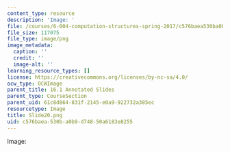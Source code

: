 ```yaml
---
content_type: resource
description: 'Image: '
file: /courses/6-004-computation-structures-spring-2017/c576baea530ba0b9d74850a6183e8255_Slide20.png
file_size: 117075
file_type: image/png
image_metadata:
  caption: ''
  credit: ''
  image-alt: ''
learning_resource_types: []
license: https://creativecommons.org/licenses/by-nc-sa/4.0/
ocw_type: OCWImage
parent_title: 16.1 Annotated Slides
parent_type: CourseSection
parent_uid: 61c8d864-831f-2145-e0a9-922732a385ec
resourcetype: Image
title: Slide20.png
uid: c576baea-530b-a0b9-d748-50a6183e8255
---
```

Image: 